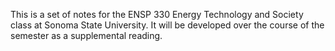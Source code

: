 This is a set of notes for the ENSP 330 Energy Technology and Society
class at Sonoma State University.  It will be developed over the course
of the semester as a supplemental reading.
